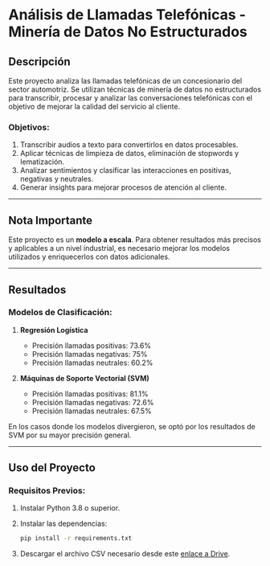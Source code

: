 
# Análisis de Llamadas Telefónicas - Minería de Datos No Estructurados

## Descripción
Este proyecto analiza las llamadas telefónicas de un concesionario del sector automotriz. Se utilizan técnicas de minería de datos no estructurados para transcribir, procesar y analizar las conversaciones telefónicas con el objetivo de mejorar la calidad del servicio al cliente.

### Objetivos:
1. Transcribir audios a texto para convertirlos en datos procesables.
2. Aplicar técnicas de limpieza de datos, eliminación de stopwords y lematización.
3. Analizar sentimientos y clasificar las interacciones en positivas, negativas y neutrales.
4. Generar insights para mejorar procesos de atención al cliente.

---

## Nota Importante  
Este proyecto es un **modelo a escala**. Para obtener resultados más precisos y aplicables a un nivel industrial, es necesario mejorar los modelos utilizados y enriquecerlos con datos adicionales.  

---

## Resultados
### Modelos de Clasificación:
1. **Regresión Logística**
   - Precisión llamadas positivas: 73.6%
   - Precisión llamadas negativas: 75%
   - Precisión llamadas neutrales: 60.2%

2. **Máquinas de Soporte Vectorial (SVM)**
   - Precisión llamadas positivas: 81.1%
   - Precisión llamadas negativas: 72.6%
   - Precisión llamadas neutrales: 67.5%

En los casos donde los modelos divergieron, se optó por los resultados de SVM por su mayor precisión general.

---

## Uso del Proyecto

### Requisitos Previos:
1. Instalar Python 3.8 o superior.
2. Instalar las dependencias:
   ```bash
   pip install -r requirements.txt
   ```

3. Descargar el archivo CSV necesario desde este [enlace a Drive](https://drive.google.com/drive/folders/1zKEPnngPGV3G_5XQHJBZB3kb8IFGprjT?usp=drive_link).

